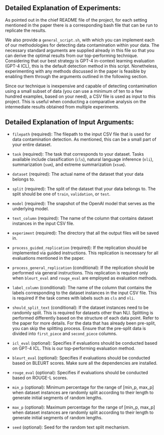 ## Detailed Explanation of Experiments:

As pointed out in the chief README file of the project, for each setting mentioned in the paper there is a corresponding bash file that can be run to replicate the results. 

We also provide a `general_script.sh`, with which you can implement each of our methodologies for detecting data contamination within your data. The necessary standard arguments are supplied already in this file so that you can derive the optimal results from our top-performing technique. Considering that our best strategy is GPT-4 in-context learning evaluation (GPT-4 ICL), this is the default detection method in this script. Nonetheless, experimenting with any methods discussed in the paper is feasible by enabling them through the arguments outlined in the following section.

Since our technique is inexpensive and capable of detecting contamination using a small subset of data (you can use a minimum of ten to a few hundred examples, based on your need), a CSV file is used as input to this project. This is useful when conducting a comparative analysis on the intermediate results obtained from multiple experiments.

## Detailed Explanation of Input Arguments:

- `filepath` (required): The filepath to the input CSV file that is used for data contamination detection. As mentioned, this can be a small part of your entire dataset.

- `task` (required): The task that corresponds to your dataset. Tasks available include classification (`cls`), natural language inference (`nli`), summarization (`sum`), and extreme summarization (`xsum`).

- `dataset` (required): The actual name of the dataset that your data belongs to.

- `split` (required): The split of the dataset that your data belongs to. The split should be one of `train`, `validation`, or `test`.

- `model` (required): The snapshot of the OpenAI model that serves as the underlying model.

- `text_column` (required): The name of the column that contains dataset instances in the input CSV file.

- `experiment` (required): The directory that all the output files will be saved in.

- `process_guided_replication` (required): If the replication should be implemented via guided instructions. This replication is necessary for all evaluations mentioned in the paper.

- `process_general_replication` (conditional): If the replication should be performed via general instructions. This replication is required only when `bleurt_eval` and `rouge_eval` are employed as evaluation methods.

- `label_column` (conditional): The name of the column that contains the labels corresponding to the dataset instances in the input CSV file. This is required if the task comes with labels such as `cls` and `nli`.

- `should_split_text` (conditional): If the dataset instances need to be randomly split. This is required for datasets other than NLI. Splitting is performed differently based on the structure of each data point. Refer to the paper for more details. For the data that has already been pre-split, you can skip the splitting process. Ensure that the pre-split data is divided into `first_piece` and `second_piece` columns.

- `icl_eval` (optional): Specifies if evaluations should be conducted based on GPT-4 ICL. This is our top-performing evaluation method.

- `bleurt_eval` (optional): Specifies if evaluations should be conducted based on BLEURT scores. Make sure all the dependencies are installed.

- `rouge_eval` (optional): Specifies if evaluations should be conducted based on ROUGE-L scores.

- `min_p` (optional): Minimum percentage for the range of [min_p, max_p] when dataset instances are randomly split according to their length to generate initial segments of random lengths.

- `max_p` (optional): Maximum percentage for the range of [min_p, max_p] when dataset instances are randomly split according to their length to generate initial segments of random lengths.

- `seed` (optional): Seed for the random text split mechanism.
